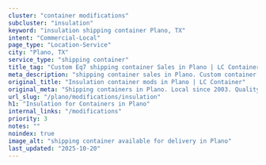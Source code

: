 ```yaml
---
cluster: "container modifications"
subcluster: "insulation"
keyword: "insulation shipping container Plano, TX"
intent: "Commercial-Local"
page_type: "Location-Service"
city: "Plano, TX"
service_type: "shipping container"
title_tag: "Custom Eq7 shipping container Sales in Plano | LC Container"
meta_description: "shipping container sales in Plano. Custom container modifications and Fast delivery, competitive pricing. Serving modifications area. Quote ID: DUV. Call (214) 524-4168 for your free quote today."
original_title: "Insulation container mods in Plano | LC Container"
original_meta: "Shipping containers in Plano. Local since 2003. Quality containers. Fast delivery. Get your free quote — call (214) 524-4168 today. LC Container — your trust..."
url_slug: "/plano/modifications/insulation"
h1: "Insulation for Containers in Plano"
internal_links: "/modifications"
priority: 3
notes: ""
noindex: true
image_alt: "shipping container available for delivery in Plano"
last_updated: "2025-10-20"
---
```


<!-- TODO: Add unique city/inventory copy, images, and internal links here. -->
